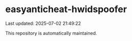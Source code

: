 # easyanticheat-hwidspoofer

Last updated: 2025-07-02 21:49:22

This repository is automatically maintained.
